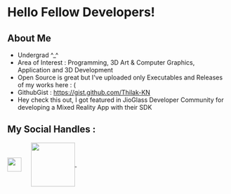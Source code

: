 <h1> Hello Fellow Developers! </h1>
<p align='center'>


</p>


<h2> About Me </h2>




-  Undergrad ^_^  
-  Area of Interest : Programming, 3D Art & Computer Graphics, Application and 3D Development
-  Open Source is great but I've uploaded only Executables and Releases of my works here : (
-  GithubGist : https://gist.github.com/Thilak-KN 
-  Hey check this out, I got featured in JioGlass Developer Community for developing a Mixed Reality App with their SDK 
  
<h2> My Social Handles : </h2>
<a href = 'https://www.deviantart.com/blendart'> <img width = '32px' align= 'center' src="https://a.deviantart.net/avatars-big/b/l/blendart.jpg"/></a> &emsp;
<a href= https://www.youtube.com/c/shiitttshow > <img width ='100px' align='center' src ='https://www.gstatic.com/youtube/img/branding/youtubelogo/svg/youtubelogo.svg'> </a> &emsp;
<br>

